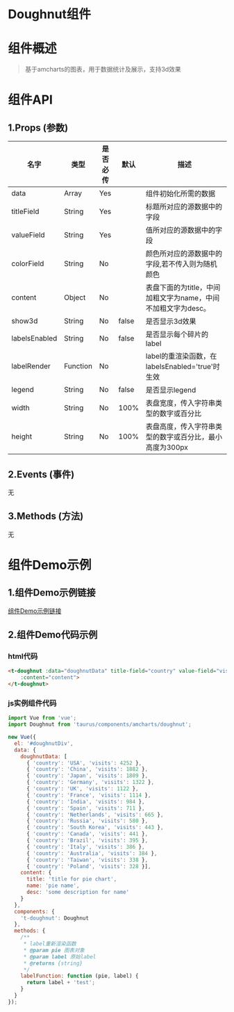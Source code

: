 # Doughnut组件


# 组件概述

> 基于amcharts的图表，用于数据统计及展示，支持3d效果


# 组件API

## 1.Props \(参数\)

| 名字 | 类型 | 是否必传 | 默认 | 描述 |
| --- | --- | --- | --- | --- |
| data | Array| Yes |  | 组件初始化所需的数据 |
| titleField | String | Yes  |  | 标题所对应的源数据中的字段 |
| valueField | String | Yes  |  | 值所对应的源数据中的字段 |
| colorField | String | No  |  | 颜色所对应的源数据中的字段,若不传入则为随机颜色 |
| content | Object | No |  | 表盘下面的为title，中间加粗文字为name，中间不加粗文字为desc。 |
| show3d | String | No | false | 是否显示3d效果 |
| labelsEnabled | String | No | false | 是否显示每个碎片的label |
| labelRender | Function | No |  | label的重渲染函数，在labelsEnabled='true'时生效|
| legend | String | No | false | 是否显示legend |
| width | String | No | 100% | 表盘宽度，传入字符串类型的数字或百分比 |
| height | String | No | 100% | 表盘高度，传入字符串类型的数字或百分比，最小高度为300px |

## 2.Events \(事件\)

无

## 3.Methods \(方法\)

无

# 组件Demo示例

## 1.组件Demo示例链接

<a href="/examples/amcharts-demo/index.html" target="_blank">组件Demo示例链接</a>

## 2.组件Demo代码示例
### html代码
```html
<t-doughnut :data="doughnutData" title-field="country" value-field="visits" labels-enabled="false" legend="false" :label-render="labelFunction"
    :content="content">
</t-doughnut>
```

### js实例组件代码
```JavaScript
import Vue from 'vue';
import Doughnut from 'taurus/components/amcharts/doughnut';

new Vue({
  el: '#doughnutDiv',
  data: {
    doughnutData: [
      { 'country': 'USA', 'visits': 4252 },
      { 'country': 'China', 'visits': 1882 },
      { 'country': 'Japan', 'visits': 1809 },
      { 'country': 'Germany', 'visits': 1322 },
      { 'country': 'UK', 'visits': 1122 },
      { 'country': 'France', 'visits': 1114 },
      { 'country': 'India', 'visits': 984 },
      { 'country': 'Spain', 'visits': 711 },
      { 'country': 'Netherlands', 'visits': 665 },
      { 'country': 'Russia', 'visits': 580 },
      { 'country': 'South Korea', 'visits': 443 },
      { 'country': 'Canada', 'visits': 441 },
      { 'country': 'Brazil', 'visits': 395 },
      { 'country': 'Italy', 'visits': 386 },
      { 'country': 'Australia', 'visits': 384 },
      { 'country': 'Taiwan', 'visits': 338 },
      { 'country': 'Poland', 'visits': 328 }],
    content: {
      title: 'title for pie chart',
      name: 'pie name',
      desc: 'some description for name'
    }
  },
  components: {
    't-doughnut': Doughnut
  },
  methods: {
    /**
     * label重新渲染函数
     * @param pie 图表对象
     * @param label 原始label
     * @returns {string}
     */
    labelFunction: function (pie, label) {
      return label + 'test';
    }
  }
});
```
